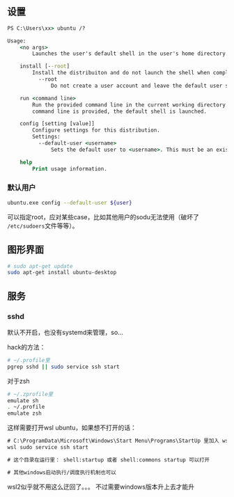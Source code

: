 

## 设置

```cmd
PS C:\Users\xx> ubuntu /?                                                                                             Launches or configures a Linux distribution.

Usage:
    <no args>
        Launches the user's default shell in the user's home directory.

    install [--root]
        Install the distribuiton and do not launch the shell when complete.
          --root
              Do not create a user account and leave the default user set to root.

    run <command line>
        Run the provided command line in the current working directory. If no
        command line is provided, the default shell is launched.

    config [setting [value]]
        Configure settings for this distribution.
        Settings:
          --default-user <username>
              Sets the default user to <username>. This must be an existing user.

    help
        Print usage information.
```



### 默认用户

```sh
ubuntu.exe config --default-user ${user}
```



可以指定root，应对某些case，比如其他用户的sodu无法使用（破坏了 `/etc/sudoers`文件等等）。



## 图形界面



```sh
# sudo apt-get update
sudo apt-get install ubuntu-desktop
```



## 服务



### sshd



默认不开启，也没有systemd来管理，so...

hack的方法：

```sh
# ~/.profile里
pgrep sshd || sudo service ssh start
```



对于zsh

```sh
# ~/.zprofile里
emulate sh
. ~/.profile
emulate zsh
```



这样需要打开wsl ubuntu，如果想不打开的话：

```bat
# C:\ProgramData\Microsoft\Windows\Start Menu\Programs\StartUp 里加入 wsl_start_services.bat，内容如下
wsl sudo service ssh start

# 这个目录在运行里： shell:startup 或者 shell:commons startup 可以打开

# 其他windows启动执行/调度执行机制也可以
```



wsl2似乎就不用这么迂回了。。。 不过需要windows版本升上去才能升





